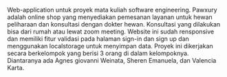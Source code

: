 Web-application untuk proyek mata kuliah software engineering. Pawxury adalah online shop yang  menyediakan pemesanan layanan untuk hewan peliharaan dan konsultasi dengan dokter hewan. Konsultasi yang dilakukan bisa dari rumah atau lewat zoom meeting. Website ini sudah rensponsive dan memiliki fitur validasi pada halaman sign-in dan sign up dan menggunakan localstorage untuk menyimpan data. Proyek ini dikerjakan secara berkelompok yang berisi 3 orang di dalam kelompoknya. Diantaranya ada Agnes giovanni Weinata, Sheren Emanuela, dan Valencia Karta.
